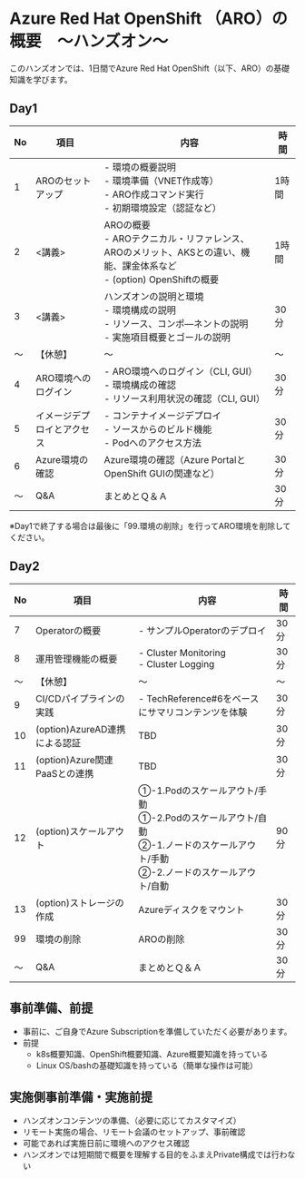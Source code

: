 # Azure Red Hat OpenShift （ARO）の概要　～ハンズオン～
このハンズオンでは、1日間でAzure Red Hat OpenShift（以下、ARO）の基礎知識を学びます。

## Day1
|  No  |  項目  |　内容 |時間|
| ---- | ---- | ---- |---- |
| 1 |  AROのセットアップ  | - 環境の概要説明<br>- 環境準備（VNET作成等）<br>- ARO作成コマンド実行<br>- 初期環境設定（認証など）  | 1時間 |
| 2 |  <講義>  | AROの概要<br> - AROテクニカル・リファレンス、AROのメリット、AKSとの違い、機能、課金体系など<br> - (option) OpenShiftの概要  | 1時間 |
| 3 |  <講義>  | ハンズオンの説明と環境<br> - 環境構成の説明<br> - リソース、コンポ―ネントの説明<br> -  実施項目概要とゴールの説明 | 30分 |
| ～ | 【休憩】|～|～|
| 4 |  ARO環境へのログイン  | - ARO環境へのログイン（CLI, GUI）<br> - 環境構成の確認<br> -  リソース利用状況の確認（CLI, GUI） | 30分 |
| 5 |  イメージデプロイとアクセス  |  - コンテナイメージデプロイ<br> - ソースからのビルド機能<br> -  Podへのアクセス方法 | 30分 |
| 6 | Azure環境の確認 | Azure環境の確認（Azure PortalとOpenShift GUIの関連など） | 30分 |
| ～ | Q&A|まとめとＱ＆Ａ|30分|

※Day1で終了する場合は最後に「99.環境の削除」を行ってARO環境を削除してください。

## Day2
|  No  |  項目  |　内容 |時間|
| ---- | ---- | ---- |---- |
| 7 | Operatorの概要 | - サンプルOperatorのデプロイ |30分 |
| 8 | 運用管理機能の概要 | - Cluster Monitoring<BR> - Cluster Logging |30分 |
| ～ | 【休憩】|～|～|
| 9 | CI/CDパイプラインの実践 | - TechReference#6をベースにサマリコンテンツを体験 |30分 |
| 10 | (option)AzureAD連携による認証 | TBD |30分 |
| 11 | (option)Azure関連PaaSとの連携 | TBD |30分 |
| 12 | (option)スケールアウト | ①-1.Podのスケールアウト/手動<br>①-2.Podのスケールアウト/自動<br>②-1.ノードのスケールアウト/手動<br>②-2.ノードのスケールアウト/自動 |90分 |
| 13 | (option)ストレージの作成 | Azureディスクをマウント |30分 |
| 99 | 環境の削除 | AROの削除 |30分 |
| ～ | Q&A|まとめとＱ＆Ａ|30分|


## 事前準備、前提
- 事前に、ご自身でAzure Subscriptionを準備していただく必要があります。
- 前提
  - k8s概要知識、OpenShift概要知識、Azure概要知識を持っている
  - Linux OS/bashの基礎知識を持っている（簡単な操作は可能）

## 実施側事前準備・実施前提
- ハンズオンコンテンツの準備、（必要に応じてカスタマイズ）
- リモート実施の場合、リモート会議のセットアップ、事前確認
- 可能であれば実施日前に環境へのアクセス確認
- ハンズオンでは短期間で概要を理解する目的をふまえPrivate構成では行わない

